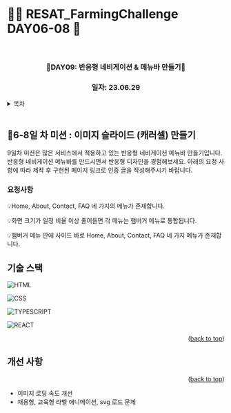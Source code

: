 # 👩‍🌾 RESAT_FarmingChallenge DAY06-08 🌾

<a name="readme-top"></a>

<!-- PROJECT LOGO -->

<br />

<div align="center">
  <a href="https://github.com/github_username/repo_name">
    <div width = "80" height="80">
        <!-- <img width="1183" alt="image" src="https://github.com/blcklamb/RESAT_FarmingChallenge/assets/92101831/f9153da3-7170-494e-81e7-9200d4c3a58f"> -->
    </div>

  </a>
<h3 align="center">🌱DAY09: 반응형 네비게이션 & 메뉴바 만들기🌱</h3>
<!-- <h3><a href="https://resat-farming-challenge-carousel.vercel.app/">🪄 구경하러 가기</a></h3> -->
<h3 align="center">일자: 23.06.29</h3>
</div>

<!-- TABLE OF CONTENTS -->
<details>
  <summary>목차</summary>
  <ol>
    <li><a href="#프로젝트에-대해">🌱프로젝트에 대해</a></li>
    <li><a href="#기술-스택">기술 스택</a></li>
    <li><a href="#roadmap">Roadmap</a></li>
  </ol>
</details>
<br/>

<!-- ABOUT THE PROJECT -->

## 📌6-8일 차 미션 : 이미지 슬라이드 (캐러셀) 만들기

9일차 미션은 많은 서비스에서 적용하고 있는 반응형 네비게이션 메뉴바 만들기입니다. 반응형 네비게이션 메뉴바를 만드시면서 반응형 디자인을 경험해보세요.
아래의 요청 사항에 따라 제작 후 구현된 페이지 링크로 인증 글을 작성해주시기 바랍니다.

### 요청사항

💡Home, About, Contact, FAQ 네 가지의 메뉴가 존재합니다.

💡화면 크기가 일정 비율 이상 줄어들면 각 메뉴는 햄버거 메뉴로 통합됩니다.

💡햄버거 메뉴 안에 사이드 바로 Home, About, Contact, FAQ 네 가지 메뉴가 존재합니다.

## 기술 스택

![HTML][html-shield]

![CSS][css-shield]

![TYPESCRIPT][typescript-shield]

![REACT][react-shield]

<p align="right">(<a href="#readme-top">back to top</a>)</p>

<!-- ROADMAP -->

## 개선 사항

<p align="right">(<a href="#readme-top">back to top</a>)</p>

- 이미지 로딩 속도 개선
- 채용형, 교육형 라벨 애니메이션, svg 로드 문제

<!-- MARKDOWN LINKS & IMAGES -->

[html-shield]: https://img.shields.io/badge/html5-E34F26?style=for-the-badge&logo=html5&logoColor=white
[css-shield]: https://img.shields.io/badge/css3-1572B6?style=for-the-badge&logo=css3&logoColor=white
[typescript-shield]: https://img.shields.io/badge/typescript-3178C6?style=for-the-badge&logo=typescript&logoColor=black
[react-shield]: https://img.shields.io/badge/react-61DAFB?style=for-the-badge&logo=react&logoColor=white
